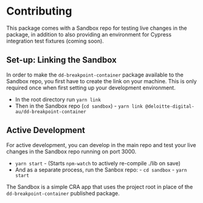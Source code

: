# Contributing

This package comes with a Sandbox repo for testing live changes in the package, in addition to also providing an environment for Cypress integration test fixtures (coming soon).

## Set-up: Linking the Sandbox

In order to make the `dd-breakpoint-container` package available to the Sandbox repo, you first have to create the link on your machine. This is only required once when first setting up your development environment.

- In the root directory run `yarn link`
- Then in the Sandbox repo (`cd sandbox`) - `yarn link @deloitte-digital-au/dd-breakpoint-container`

## Active Development

For active development, you can develop in the main repo and test your live changes in the Sandbox repo running on port 3000.

- `yarn start` - (Starts `npm-watch` to actively re-compile ./lib on save)
- And as a separate process, run the Sanbox repo: - `cd sandbox` - `yarn start`

The Sandbox is a simple CRA app that uses the project root in place of the `dd-breakpoint-container` published package.
